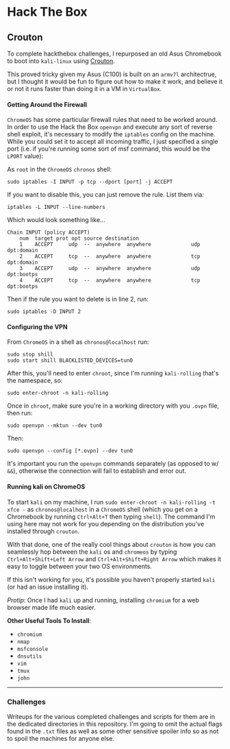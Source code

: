 # Hack The Box

## Crouton

To complete hackthebox challenges, I repurposed an old Asus Chromebook to boot into `kali-linux` using [Crouton](https://github.com/dnschneid/crouton).

This proved tricky given my Asus (C100) is built on an `armv7l` architectrue, but I thought it would be fun to figure out how to make it work, and believe it or not it runs faster than doing it in a VM in `VirtualBox`.

#### Getting Around the Firewall

`ChromeOS` has some particular firewall rules that need to be worked around. In order to use the Hack the Box `openvpn` and execute any sort of reverse shell exploit, it's necessary to modify the `iptables` config on the machine. While you could set it to accept all incoming traffic, I just specified a single port (i.e. if you're running some sort of msf command, this would be the `LPORT` value):

As `root` in the `ChromeOS` `chronos` shell:

```
sudo iptables -I INPUT -p tcp --dport [port] -j ACCEPT
```

If you want to disable this, you can just remove the rule. List them via:

```
iptables -L INPUT --line-numbers
```

Which would look something like...

```
Chain INPUT (policy ACCEPT) 
    num  target prot opt source destination
    1    ACCEPT     udp  --  anywhere  anywhere             udp dpt:domain 
    2    ACCEPT     tcp  --  anywhere  anywhere             tcp dpt:domain 
    3    ACCEPT     udp  --  anywhere  anywhere             udp dpt:bootps 
    4    ACCEPT     tcp  --  anywhere  anywhere             tcp dpt:bootps
```

Then if the rule you want to delete is in line 2, run:

```
sudo iptables -D INPUT 2
```

#### Configuring the VPN

From `ChromeOS` in a shell as `chronos@localhost` run:

```
sudo stop shill
sudo start shill BLACKLISTED_DEVICES=tun0
```

After this, you'll need to enter `chroot`, since I'm running `kali-rolling` that's the namespace, so:

```
sudo enter-chroot -n kali-rolling
```

Once in `chroot`, make sure you're in a working directory with you `.ovpn` file, then run:

```
sudo openvpn --mktun --dev tun0
```

Then:

```
sudo openvpn --config [*.ovpn] --dev tun0
```

It's important you run the `openvpn` commands separately (as opposed to w/ `&&`), otherwise the connection will fail to establish and error out.

#### Running kali on ChromeOS

To start `kali` on my machine, I run `sudo enter-chroot -n kali-rolling -t xfce -` as `chronos@localhost` in a `ChromeOS` shell (which you get on a Chromebook by running `Ctrl+Alt+T` then typing `shell`). The command I'm using here may not work for you depending on the distribution you've installed through `crouton`.

With that done, one of the really cool things about `crouton` is how you can seamlessly hop between the `kali` os and `chromeos` by typing `Ctrl+Alt+Shift+Left Arrow` and `Ctrl+Alt+Shift+Right Arrow` which makes it easy to toggle between your two OS environments.

If this isn't working for you, it's possible you haven't properly started `kali` (or had an issue installing it). 

*Protip*: Once I had `kali` up and running, installing `chromium` for a web browser made life much easier.

**Other Useful Tools To Install**:
- `chromium`
- `nmap`
- `msfconsole`
- `dnsutils`
- `vim`
- `tmux`
- `john`

---

### Challenges

Writeups for the various completed challenges and scripts for them are in the dedicated directories in this repository. I'm going to omit the actual flags found in the `.txt` files as well as some other sensitive spoiler info so as not to spoil the machines for anyone else.


